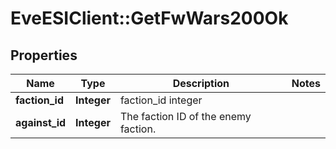 # EveESIClient::GetFwWars200Ok

## Properties
Name | Type | Description | Notes
------------ | ------------- | ------------- | -------------
**faction_id** | **Integer** | faction_id integer | 
**against_id** | **Integer** | The faction ID of the enemy faction. | 


